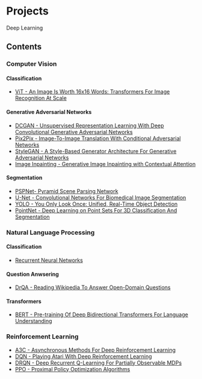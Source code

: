 # Projects
Deep Learning

## Contents

### Computer Vision

#### Classification

* [ViT - An Image Is Worth 16x16 Words: Transformers For Image Recognition At Scale](CV/Classification/VisionTransformer/)

#### Generative Adversarial Networks

* [DCGAN - Unsupervised Representation Learning With Deep Convolutional Generative Adversarial Networks](CV/GANs/DCGAN/)
* [Pix2Pix - Image-To-Image Translation With Conditional Adversarial Networks](CV/GANs/Pix2Pix/)
* [StyleGAN - A Style-Based Generator Architecture For Generative Adversarial Networks](CV/GANs/StyleGAN/)
* [Image Inpainting - Generative Image Inpainting with Contextual Attention](CV/GANs/Inpainting/)

#### Segmentation

* [PSPNet- Pyramid Scene Parsing Network](CV/Segmentation/PSPNet/)
* [U-Net - Convolutional Networks For Biomedical Image Segmentation](CV/Segmentation/UNet/)
* [YOLO - You Only Look Once: Unified, Real-Time Object Detection](CV/Segmentation/YOLO/)
* [PointNet - Deep Learning on Point Sets For 3D Classification And Segmentation](CV/Segmentation/PointNet/)

### Natural Language Processing

#### Classification

* [Recurrent Neural Networks](NLP/Classification/RNNs/)

#### Question Anwsering

* [DrQA - Reading Wikipedia To Answer Open-Domain Questions](NLP/QuestionAnswering/DrQA/)

#### Transformers

* [BERT - Pre-training Of Deep Bidirectional Transformers For Language Understanding](NLP/QuestionAnswering/BERT/)

### Reinforcement Learning

* [A3C - Asynchronous Methods For Deep Reinforcement Learning](RL/A3C/)
* [DQN - Playing Atari With Deep Reinforcement Learning](RL/DQN/)
* [DRQN - Deep Recurrent Q-Learning For Partially Observable MDPs](RL/DRQN/)
* [PPO - Proximal Policy Optimization Algorithms](RL/PPO/) 
<!---
* [Generative Adversarial Imagination For Sample Efficient Deep Reinforcement Learning](RL/Imagination/)
* [MCTS - Monte-Carlo Planning In Large POMDPs](RL/MCTS/)
-->
